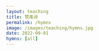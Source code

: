 ```yaml
---
layout: teaching
title: 赞美诗
permalink: /hymns
image: /images/teaching/hymns.jpg
date: 2022-09-01
hymns: [all]
---
```


